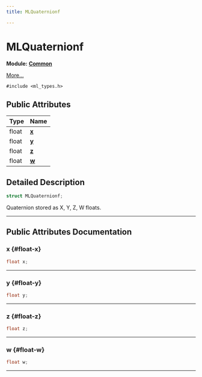 ```yaml
---
title: MLQuaternionf

---
```


# MLQuaternionf

**Module:** **[Common](/versioned_docs/version-31-Aug-2023/api-ref/api/Modules/group___common/group___common.md)**



 [More...](#detailed-description)


`#include <ml_types.h>`

## Public Attributes

| Type           | Name           |
| -------------- | -------------- |
| float | **[x](/versioned_docs/version-31-Aug-2023/api-ref/api/Modules/group___common/struct_m_l_quaternionf.md#float-x)**  |
| float | **[y](/versioned_docs/version-31-Aug-2023/api-ref/api/Modules/group___common/struct_m_l_quaternionf.md#float-y)**  |
| float | **[z](/versioned_docs/version-31-Aug-2023/api-ref/api/Modules/group___common/struct_m_l_quaternionf.md#float-z)**  |
| float | **[w](/versioned_docs/version-31-Aug-2023/api-ref/api/Modules/group___common/struct_m_l_quaternionf.md#float-w)**  |

## Detailed Description

```cpp
struct MLQuaternionf;
```


Quaternion stored as X, Y, Z, W floats. 





-----------
## Public Attributes Documentation

### x {#float-x}

```cpp
float x;
```






-----------

### y {#float-y}

```cpp
float y;
```






-----------

### z {#float-z}

```cpp
float z;
```






-----------

### w {#float-w}

```cpp
float w;
```






-----------


